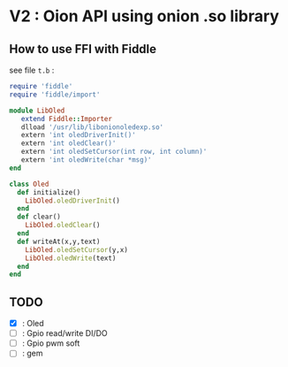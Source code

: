 V2 : Oion API using onion .so library
=======================================

How to use FFI with Fiddle
----------------------------
see file ```t.b``` :

```ruby
require 'fiddle'
require 'fiddle/import'

module LibOled
   extend Fiddle::Importer
   dlload '/usr/lib/libonionoledexp.so'
   extern 'int oledDriverInit()'
   extern 'int oledClear()'
   extern 'int oledSetCursor(int row, int column)'
   extern 'int oledWrite(char *msg)'
end

class Oled
  def initialize()
    LibOled.oledDriverInit()
  end  
  def clear()
    LibOled.oledClear()
  end
  def writeAt(x,y,text)
    LibOled.oledSetCursor(y,x)
    LibOled.oledWrite(text) 
  end
end

```


TODO
-----

* [X] : Oled
* [ ] : Gpio read/write DI/DO
* [ ] : Gpio pwm soft
* [ ] : gem
